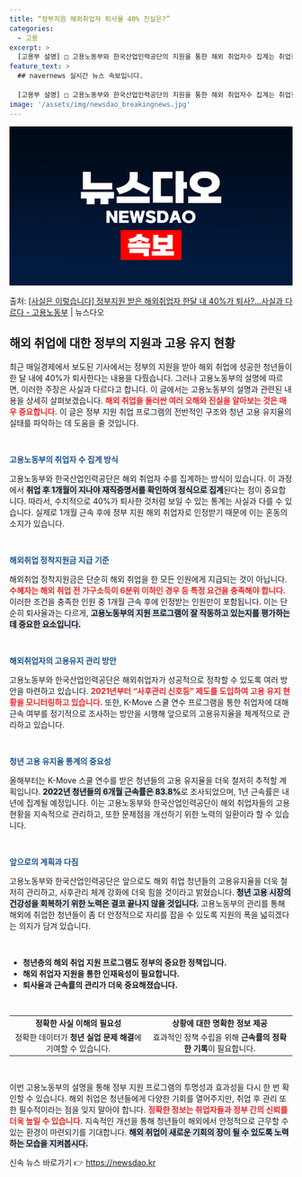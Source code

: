 ```yaml
---
title: “정부지원 해외취업자 퇴사율 40% 진실은?”
categories:
  - 고용
excerpt: >
  [고용부 설명] □ 고용노동부와 한국산업인력공단의 지원을 통한 해외 취업자수 집계는 취업한 후 1개월이 지난…
feature_text: >
  ## navernews 실시간 뉴스 속보입니다.

  [고용부 설명] □ 고용노동부와 한국산업인력공단의 지원을 통한 해외 취업자수 집계는 취업한 후 1개월이 지난…
image: '/assets/img/newsdao_breakingnews.jpg'
---
```


![뉴스다오 속보](/assets/img/newsdao_breakingnews.jpg)

<p>출처: <a href="https://newsdao.kr/1860" rel="dofollow">[사실은 이렇습니다] 정부지원 받은 해외취업자 한달 내 40%가 퇴사?…사실과 다르다 - 고용노동부</a> | 뉴스다오</p>

<h2 data-ke-size="size26">해외 취업에 대한 정부의 지원과 고용 유지 현황</h2>

<p data-ke-size="size16">최근 매일경제에서 보도된 기사에서는 정부의 지원을 받아 해외 취업에 성공한 청년들이 한 달 내에 40%가 퇴사한다는 내용을 다뤘습니다. 그러나 고용노동부의 설명에 따르면, 이러한 주장은 사실과 다르다고 합니다. 이 글에서는 고용노동부의 설명과 관련된 내용을 상세히 살펴보겠습니다. <b><span style="color: #ee2323;">해외 취업을 둘러싼 여러 오해와 진실을 알아보는 것은 매우 중요합니다.</span></b> 이 글은 정부 지원 취업 프로그램의 전반적인 구조와 청년 고용 유지율의 실태를 파악하는 데 도움을 줄 것입니다.</p>

<p data-ke-size="size16">&nbsp;</p>

<b><span style="color: #1a5490;">고용노동부의 취업자 수 집계 방식</span></b>
<p data-ke-size="size16">고용노동부와 한국산업인력공단은 해외 취업자 수를 집계하는 방식이 있습니다. 이 과정에서 <b><span style="background-color: #21538527;">취업 후 1개월이 지나야 재직증명서를 확인하여 정식으로 집계</span></b>된다는 점이 중요합니다. 따라서, 수치적으로 40%가 퇴사한 것처럼 보일 수 있는 통계는 사실과 다를 수 있습니다. 실제로 1개월 근속 후에 정부 지원 해외 취업자로 인정받기 때문에 이는 혼동의 소지가 있습니다.</p>

<p data-ke-size="size16">&nbsp;</p>

<b><span style="color: #1a5490;">해외취업 정착지원금 지급 기준</span></b>
<p data-ke-size="size16">해외취업 정착지원금은 단순히 해외 취업을 한 모든 인원에게 지급되는 것이 아닙니다. <b><span style="color: #ee2323;">수혜자는 해외 취업 전 가구소득이 6분위 이하인 경우 등 특정 요건을 충족해야 합니다.</span></b> 이러한 조건을 충족한 인원 중 1개월 근속 후에 인정받는 인원만이 포함됩니다. 이는 단순히 퇴사율과는 다르게, <b><span style="background-color: #21538527;">고용노동부의 지원 프로그램이 잘 작동하고 있는지를 평가하는 데 중요한 요소입니다. </span></b></p>

<p data-ke-size="size16">&nbsp;</p>

<b><span style="color: #1a5490;">해외취업자의 고용유지 관리 방안</span></b>
<p data-ke-size="size16">고용노동부와 한국산업인력공단은 해외취업자가 성공적으로 정착할 수 있도록 여러 방안을 마련하고 있습니다. <b><span style="color: #ee2323;">2021년부터 “사후관리 신호등” 제도를 도입하여 고용 유지 현황을 모니터링하고 있습니다.</span></b> 또한, K-Move 스쿨 연수 프로그램을 통한 취업자에 대해 근속 여부를 정기적으로 조사하는 방안을 시행해 앞으로의 고용유지율을 체계적으로 관리하고 있습니다.</p>

<p data-ke-size="size16">&nbsp;</p>

<b><span style="color: #1a5490;">청년 고용 유지율 통계의 중요성</span></b>
<p data-ke-size="size16">올해부터는 K-Move 스쿨 연수를 받은 청년들의 고용 유지율을 더욱 철저히 추적할 계획입니다. <b><span style="background-color: #21538527;">2022년 청년들의 6개월 근속률은 83.8%</span></b>로 조사되었으며, 1년 근속률은 내년에 집계될 예정입니다. 이는 고용노동부와 한국산업인력공단이 해외 취업자들의 고용 현황을 지속적으로 관리하고, 또한 문제점을 개선하기 위한 노력의 일환이라 할 수 있습니다.</p>

<p data-ke-size="size16">&nbsp;</p>

<b><span style="color: #1a5490;">앞으로의 계획과 다짐</span></b>
<p data-ke-size="size16">고용노동부와 한국산업인력공단은 앞으로도 해외 취업 청년들의 고용유지율을 더욱 철저히 관리하고, 사후관리 체계 강화에 더욱 힘쓸 것이라고 밝혔습니다. <b><span style="background-color: #21538527;">청년 고용 시장의 건강성을 회복하기 위한 노력은 결코 끝나지 않을 것입니다.</span></b> 고용노동부의 관리를 통해 해외에 취업한 청년들이 좀 더 안정적으로 자리를 잡을 수 있도록 지원의 폭을 넓히겠다는 의지가 담겨 있습니다.</p>

<p data-ke-size="size16">&nbsp;</p>

<ul>
    <li><b>청년층의 해외 취업 지원 프로그램도 정부의 중요한 정책입니다.</b></li>
    <li><b>해외 취업자 지원을 통한 인재육성이 필요합니다.</b></li>
    <li><b>퇴사율과 근속률의 관리가 더욱 중요해졌습니다.</b></li>
</ul>

<p data-ke-size="size16">&nbsp;</p>

<table style="width: 100%">
    <tr>
        <td style="text-align: center; height: 17px;"><b>정확한 사실 이해의 필요성</b></td>
        <td style="text-align: center; height: 17px;"><b>상황에 대한 명확한 정보 제공</b></td>
    </tr>
    <tr>
        <td style="text-align: center; height: 17px;">정확한 데이터가 <b>청년 실업 문제 해결</b>에 기여할 수 있습니다.</td>
        <td style="text-align: center; height: 17px;">효과적인 정책 수립을 위해 <b>근속률의 정확한 기록</b>이 필요합니다.</td>
    </tr>
</table>

<p data-ke-size="size16">&nbsp;</p>

<p data-ke-size="size16">이번 고용노동부의 설명을 통해 정부 지원 프로그램의 투명성과 효과성을 다시 한 번 확인할 수 있습니다. 해외 취업은 청년들에게 다양한 기회를 열어주지만, 취업 후 관리 또한 필수적이라는 점을 잊지 말아야 합니다. <b><span style="color: #ee2323;">정확한 정보는 취업자들과 정부 간의 신뢰를 더욱 높일 수 있습니다.</span></b> 지속적인 개선을 통해 청년들이 해외에서 안정적으로 근무할 수 있는 환경이 마련되기를 기대합니다. <b><span style="background-color: #21538527;">해외 취업이 새로운 기회의 장이 될 수 있도록 노력하는 모습을 지켜봅시다.</span></b></p> 

신속 뉴스 바로가기 👉 <a href="https://newsdao.kr" rel="dofollow">https://newsdao.kr</a>


